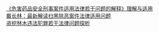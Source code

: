   
[《危害药品安全刑事案件适用法律若干问题的解释》理解与适用](http://www.dianyue.me/archives/265/pr9i9q56t2ez2sbx/)  
[戴长林：最新解读扫黑除恶案件法律适用问题](http://www.dianyue.me/archives/283/2naciclet74zdi4k/)  
[盗挖林木违法犯罪若干法律问题探析](http://www.dianyue.me/archives/017/c4jrfqlfh3s59mas/)
